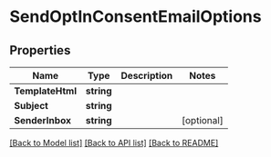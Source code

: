 # SendOptInConsentEmailOptions

## Properties

Name | Type | Description | Notes
------------ | ------------- | ------------- | -------------
**TemplateHtml** | **string** |  | 
**Subject** | **string** |  | 
**SenderInbox** | **string** |  | [optional] 

[[Back to Model list]](../README#documentation-for-models) [[Back to API list]](../README#documentation-for-api-endpoints) [[Back to README]](../README)


